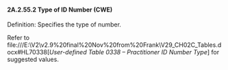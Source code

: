 #### 2A.2.55.2 Type of ID Number (CWE)

Definition: Specifies the type of number.

Refer to file:///E:\V2\v2.9%20final%20Nov%20from%20Frank\V29_CH02C_Tables.docx#HL70338[_User-defined Table 0338 – Practitioner ID Number Type_] for suggested values.
